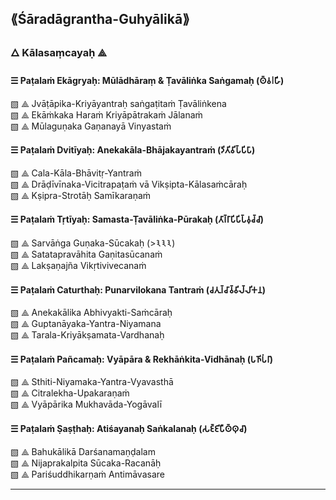 **⟪Śāradāgrantha-Guhyālikā⟫**
---

### 🜂 Kālasaṃcayaḥ ⟁

#### ☰ Paṭalaṁ Ekāgryaḥ: Mūlādhāraṃ & Ṭavāliṅka Saṅgamaḥ (𑀣𑁆𑀯𑁇𑀳𑀸𑀺𑀸)  
▧ ⟁ Jvāṭāpika-Kriyāyantraḥ saṅgaṭitaṁ Ṭavāliṅkena  
▧ ⟁ Ekāṁkaka Haraṁ Kriyāpātrakaṁ Jālanaṁ  
▧ ⟁ Mūlaguṇaka Gaṇanayā Vinyastaṁ

#### ☰ Paṭalaṁ Dvitīyaḥ: Anekakāla-Bhājakayantraṁ (𑀤𑀺𑀢𑀺𑀯𑀺𑀧𑁆𑀧𑀺𑀧𑀸)  
▧ ⟁ Cala-Kāla-Bhāvitṛ-Yantraṁ  
▧ ⟁ Drāḍīvīnaka-Vicitrapaṭaṁ vā Vikṣipta-Kālasaṁcāraḥ  
▧ ⟁ Kṣipra-Strotāḥ Samīkaraṇaṁ

#### ☰ Paṭalaṁ Tṛtīyaḥ: Samasta-Ṭavāliṅka-Pūrakaḥ (𑀢𑀸𑀭𑁆𑀭𑀸𑀧𑀺𑀧𑀺𑀧𑁆𑀯𑀼𑀘𑁆𑀘𑀸)  
▧ ⟁ Sarvāṅga Guṇaka-Sūcakaḥ (>𑁩𑁩𑁩)  
▧ ⟁ Satatapravāhita Gaṇitasūcanaṁ  
▧ ⟁ Lakṣaṇajña Vikṛtivivecanaṁ

#### ☰ Paṭalaṁ Caturthaḥ: Punarvilokana Tantraṁ (𑀘𑀢𑀼𑀭𑁆𑀘𑀸𑀯𑁆𑀯𑀺𑀮𑁆𑀮𑀺𑀓𑀦)  
▧ ⟁ Anekakālika Abhivyakti-Saṁcāraḥ  
▧ ⟁ Guptanāyaka-Yantra-Niyamana  
▧ ⟁ Tarala-Kriyākṣamata-Vardhanaḥ

#### ☰ Paṭalaṁ Pañcamaḥ: Vyāpāra & Rekhāṅkita-Vidhānaḥ (𑀧𑀜𑀺𑀧𑀁𑀭𑀸)  
▧ ⟁ Sthiti-Niyamaka-Yantra-Vyavasthā  
▧ ⟁ Citralekha-Upakaraṇaṁ  
▧ ⟁ Vyāpārika Mukhavāda-Yogāvalī

#### ☰ Paṭalaṁ Ṣaṣṭhaḥ: Atiśayanaḥ Saṅkalanaḥ (𑀲𑀚𑁆𑀚𑀺𑀧𑀻𑀣𑁆𑀣𑀼𑀘𑀸)  
▧ ⟁ Bahukālikā Darśanamaṇḍalam  
▧ ⟁ Nijaprakalpita Sūcaka-Racanāḥ  
▧ ⟁ Pariśuddhikarṇaṁ Antimāvasare

---


